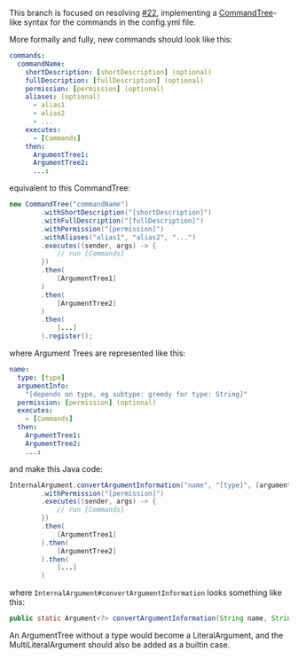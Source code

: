 This branch is focused on resolving [#22](https://github.com/willkroboth/ConfigCommands/issues/22), implementing a [CommandTree](https://commandapi.jorel.dev/8.5.1/commandtrees.html)-like syntax for the commands in the config.yml file.

More formally and fully, new commands should look like this:
```yaml
commands:
  commandName:
    shortDescription: [shortDescription] (optional)
    fullDescription: [fullDescription] (optional)
    permission: [permission] (optional)
    aliases: (optional)
      - alias1
      - alias2
      - ...
    executes:
      - [Commands]
    then:
      ArgumentTree1:
      ArgumentTree2:
      ...:
```
equivalent to this CommandTree:
```java
new CommandTree("commandName")
        .withShortDescription("[shortDescription]")
        .withFullDescription("[fullDescription]")
        .withPermission("[permission]")
        .withAliases("alias1", "alias2", "...")
        .executes((sender, args) -> {
            // run [Commands]
        })
        .then(
            [ArgumentTree1]
        )
        .then(
            [ArgumentTree2]
        )
        .then(
            [...]
        ).register();
```
where Argument Trees are represented like this:
```yaml
name:
  type: [type]
  argumentInfo:
    "[depends on type, eg subtype: greedy for type: String]"
  permission: [permission] (optional)
  executes:
    - [Commands]
  then:
    ArgumentTree1:
    ArgumentTree2:
    ...:
```
and make this Java code:
```java
InternalArgument.convertArgumentInformation("name", "[type]", [argumentInfo])
        .withPermission("[permission]")
        .executes((sender, args) -> {
            // run [Commands]
        })
        .then(
            [ArgumentTree1]
        ).then(
            [ArgumentTree2]
        ).then(
            [...]
        )
```
where `InternalArgument#convertArgumentInformation` looks something like this:
```java
public static Argument<?> convertArgumentInformation(String name, String type, ConfigurationSection argumentInfo)
```

An ArgumentTree without a type would become a LiteralArgument, and the MultiLiteralArgument should also be added as a builtin case.
